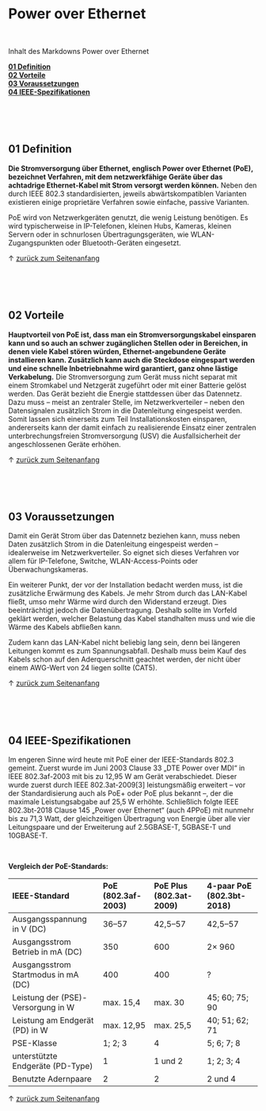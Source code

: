 <a name="top"></a>
# Power over Ethernet

<br/>

Inhalt des Markdowns Power over Ethernet

**[01 Definition](#01)** <br/>
**[02 Vorteile](#02)** <br/>
**[03 Voraussetzungen](#03)** <br/>
**[04 IEEE-Spezifikationen](#04)** <br/>



<br/>

<br/>

<br/>

<a name="01"></a>
## 01 Definition
**Die Stromversorgung über Ethernet, englisch Power over Ethernet (PoE), bezeichnet Verfahren, mit dem netzwerkfähige Geräte über das achtadrige Ethernet-Kabel mit Strom versorgt werden können.** Neben den durch IEEE 802.3 standardisierten, jeweils abwärtskompatiblen Varianten existieren einige proprietäre Verfahren sowie einfache, passive Varianten.

PoE wird von Netzwerkgeräten genutzt, die wenig Leistung benötigen. Es wird typischerweise in IP-Telefonen, kleinen Hubs, Kameras, kleinen Servern oder in schnurlosen Übertragungsgeräten, wie WLAN-Zugangspunkten oder Bluetooth-Geräten eingesetzt.

&uarr; [zurück zum Seitenanfang](#top)

<br/>

<br/>

<br/>

<a name="02"></a>
## 02 Vorteile

**Hauptvorteil von PoE ist, dass man ein Stromversorgungskabel einsparen kann und so auch an schwer zugänglichen Stellen oder in Bereichen, in denen viele Kabel stören würden, Ethernet-angebundene Geräte installieren kann. Zusätzlich kann auch die Steckdose eingespart werden und eine schnelle Inbetriebnahme wird garantiert, ganz ohne lästige Verkabelung.** Die Stromversorgung zum Gerät muss nicht separat mit einem Stromkabel und Netzgerät zugeführt oder mit einer Batterie gelöst werden. Das Gerät bezieht die Energie stattdessen über das Datennetz. Dazu muss – meist an zentraler Stelle, im Netzwerkverteiler – neben den Datensignalen zusätzlich Strom in die Datenleitung eingespeist werden. Somit lassen sich einerseits zum Teil Installationskosten einsparen, andererseits kann der damit einfach zu realisierende Einsatz einer zentralen unterbrechungsfreien Stromversorgung (USV) die Ausfallsicherheit der angeschlossenen Geräte erhöhen.

&uarr; [zurück zum Seitenanfang](#top)

<br/>

<br/>

<br/>

<a name="03"></a>
## 03 Voraussetzungen
Damit ein Gerät Strom über das Datennetz beziehen kann, muss neben Daten zusätzlich Strom in die Datenleitung eingespeist werden – idealerweise im Netzwerkverteiler. So eignet sich dieses Verfahren vor allem für IP-Telefone, Switche, WLAN-Access-Points oder Überwachungskameras.

Ein weiterer Punkt, der vor der Installation bedacht werden muss, ist die zusätzliche Erwärmung des Kabels. Je mehr Strom durch das LAN-Kabel fließt, umso mehr Wärme wird durch den Widerstand erzeugt. Dies beeinträchtigt jedoch die Datenübertragung. Deshalb sollte im Vorfeld geklärt werden, welcher Belastung das Kabel standhalten muss und wie die Wärme des Kabels abfließen kann.

Zudem kann das LAN-Kabel nicht beliebig lang sein, denn bei längeren Leitungen kommt es zum Spannungsabfall. Deshalb muss beim Kauf des Kabels schon auf den Aderquerschnitt geachtet werden, der nicht über einem AWG-Wert von 24 liegen sollte (CAT5).

&uarr; [zurück zum Seitenanfang](#top)

<br/>

<br/>

<br/>

<a name="04"></a>
## 04 IEEE-Spezifikationen
Im engeren Sinne wird heute mit PoE einer der IEEE-Standards 802.3 gemeint. Zuerst wurde im Juni 2003 Clause 33 „DTE Power over MDI“ in IEEE 802.3af-2003 mit bis zu 12,95 W am Gerät verabschiedet. Dieser wurde zuerst durch IEEE 802.3at-2009[3] leistungsmäßig erweitert – vor der Standardisierung auch als PoE+ oder PoE plus bekannt –, der die maximale Leistungsabgabe auf 25,5 W erhöhte. Schließlich folgte IEEE 802.3bt-2018 Clause 145 „Power over Ethernet“ (auch 4PPoE) mit nunmehr bis zu 71,3 Watt, der gleichzeitigen Übertragung von Energie über alle vier Leitungspaare und der Erweiterung auf 2.5GBASE-T, 5GBASE-T und 10GBASE-T.

<br/>

**Vergleich der PoE-Standards:**

| IEEE-Standard                       | PoE (802.3af-2003) | PoE Plus (802.3at-2009) | 4-paar PoE (802.3bt-2018) |
| :---------------------------------- | :----------------- | :---------------------- | :------------------------ |
| Ausgangsspannung in V (DC)          | 36–57              | 42,5–57                 | 42,5–57                   |
| Ausgangsstrom Betrieb in mA (DC)    | 350                | 600                     | 2× 960                    |
| Ausgangsstrom Startmodus in mA (DC) | 400                | 400                     | ?                         |
| Leistung der (PSE)-Versorgung in W  | max. 15,4          | max. 30                 | 45; 60; 75; 90            |
| Leistung am Endgerät (PD) in W      | max. 12,95         | max. 25,5               | 40; 51; 62; 71            |
| PSE-Klasse                          | 1; 2; 3            | 4                       | 5; 6; 7; 8                |
| unterstützte Endgeräte (PD-Type)    | 1                  | 1 und 2                 | 1; 2; 3; 4                |
| Benutzte Adernpaare                 | 2                  | 2                       | 2 und 4                   |

&uarr; [zurück zum Seitenanfang](#top)

<br/>

<br/>

<br/>
